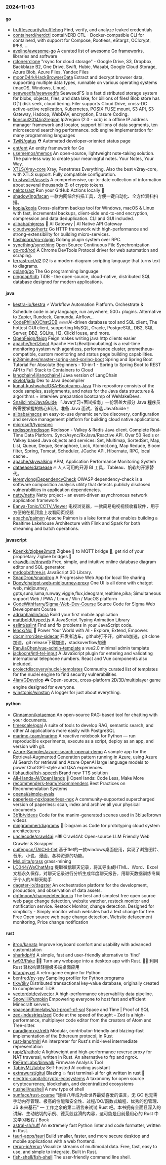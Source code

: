 ### 2024-11-03

#### go
* [trufflesecurity/trufflehog](https://github.com/trufflesecurity/trufflehog) Find, verify, and analyze leaked credentials
* [containerd/nerdctl](https://github.com/containerd/nerdctl) contaiNERD CTL - Docker-compatible CLI for containerd, with support for Compose, Rootless, eStargz, OCIcrypt, IPFS, ...
* [avelino/awesome-go](https://github.com/avelino/awesome-go) A curated list of awesome Go frameworks, libraries and software
* [rclone/rclone](https://github.com/rclone/rclone) "rsync for cloud storage" - Google Drive, S3, Dropbox, Backblaze B2, One Drive, Swift, Hubic, Wasabi, Google Cloud Storage, Azure Blob, Azure Files, Yandex Files
* [moonD4rk/HackBrowserData](https://github.com/moonD4rk/HackBrowserData) Extract and decrypt browser data, supporting multiple data types, runnable on various operating systems (macOS, Windows, Linux).
* [seaweedfs/seaweedfs](https://github.com/seaweedfs/seaweedfs) SeaweedFS is a fast distributed storage system for blobs, objects, files, and data lake, for billions of files! Blob store has O(1) disk seek, cloud tiering. Filer supports Cloud Drive, cross-DC active-active replication, Kubernetes, POSIX FUSE mount, S3 API, S3 Gateway, Hadoop, WebDAV, encryption, Erasure Coding.
* [lionsoul2014/ip2region](https://github.com/lionsoul2014/ip2region) Ip2region (2.0 - xdb) is a offline IP address manager framework and locator, support billions of data segments, ten microsecond searching performance. xdb engine implementation for many programming languages
* [TwiN/gatus](https://github.com/TwiN/gatus) ⛑ Automated developer-oriented status page
* [ent/ent](https://github.com/ent/ent) An entity framework for Go
* [usememos/memos](https://github.com/usememos/memos) An open-source, lightweight note-taking solution. The pain-less way to create your meaningful notes. Your Notes, Your Way.
* [XTLS/Xray-core](https://github.com/XTLS/Xray-core) Xray, Penetrates Everything. Also the best v2ray-core, with XTLS support. Fully compatible configuration.
* [trustwallet/assets](https://github.com/trustwallet/assets) A comprehensive, up-to-date collection of information about several thousands (!) of crypto tokens.
* [nektos/act](https://github.com/nektos/act) Run your GitHub Actions locally 🚀
* [shadow1ng/fscan](https://github.com/shadow1ng/fscan) 一款内网综合扫描工具，方便一键自动化、全方位漏扫扫描。
* [kopia/kopia](https://github.com/kopia/kopia) Cross-platform backup tool for Windows, macOS & Linux with fast, incremental backups, client-side end-to-end encryption, compression and data deduplication. CLI and GUI included.
* [alibaba/higress](https://github.com/alibaba/higress) 🤖 AI Gateway | AI Native API Gateway
* [cloudwego/hertz](https://github.com/cloudwego/hertz) Go HTTP framework with high-performance and strong-extensibility for building micro-services.
* [hashicorp/go-plugin](https://github.com/hashicorp/go-plugin) Golang plugin system over RPC.
* [syncthing/syncthing](https://github.com/syncthing/syncthing) Open Source Continuous File Synchronization
* [go-rod/rod](https://github.com/go-rod/rod) A Chrome DevTools Protocol driver for web automation and scraping.
* [terrastruct/d2](https://github.com/terrastruct/d2) D2 is a modern diagram scripting language that turns text to diagrams.
* [golang/go](https://github.com/golang/go) The Go programming language
* [pingcap/tidb](https://github.com/pingcap/tidb) TiDB - the open-source, cloud-native, distributed SQL database designed for modern applications.

#### java
* [kestra-io/kestra](https://github.com/kestra-io/kestra) ⚡ Workflow Automation Platform. Orchestrate & Schedule code in any language, run anywhere, 500+ plugins. Alternative to Zapier, Rundeck, Camunda, Airflow...
* [CodePhiliaX/Chat2DB](https://github.com/CodePhiliaX/Chat2DB) 🔥🔥🔥AI-driven database tool and SQL client, The hottest GUI client, supporting MySQL, Oracle, PostgreSQL, DB2, SQL Server, DB2, SQLite, H2, ClickHouse, and more.
* [OpenFeign/feign](https://github.com/OpenFeign/feign) Feign makes writing java http clients easier
* [apache/hertzbeat](https://github.com/apache/hertzbeat) Apache HertzBeat(incubating) is a real-time monitoring system with agentless, performance cluster, prometheus-compatible, custom monitoring and status page building capabilities.
* [in28minutes/master-spring-and-spring-boot](https://github.com/in28minutes/master-spring-and-spring-boot) Spring and Spring Boot Tutorial For Absolute Beginners - 10-in-1 - Spring to Spring Boot to REST API to Full Stack to Containers to Cloud
* [langchain4j/langchain4j](https://github.com/langchain4j/langchain4j) Java version of LangChain
* [skylot/jadx](https://github.com/skylot/jadx) Dex to Java decompiler
* [kunal-kushwaha/DSA-Bootcamp-Java](https://github.com/kunal-kushwaha/DSA-Bootcamp-Java) This repository consists of the code samples, assignments, and notes for the Java data structures & algorithms + interview preparation bootcamp of WeMakeDevs.
* [Snailclimb/JavaGuide](https://github.com/Snailclimb/JavaGuide) 「Java学习+面试指南」一份涵盖大部分 Java 程序员所需要掌握的核心知识。准备 Java 面试，首选 JavaGuide！
* [alibaba/nacos](https://github.com/alibaba/nacos) an easy-to-use dynamic service discovery, configuration and service management platform for building cloud native applications.
* [microsoft/typespec](https://github.com/microsoft/typespec)
* [redisson/redisson](https://github.com/redisson/redisson) Redisson - Valkey & Redis Java client. Complete Real-Time Data Platform. Sync/Async/RxJava/Reactive API. Over 50 Redis or Valkey based Java objects and services: Set, Multimap, SortedSet, Map, List, Queue, Deque, Semaphore, Lock, AtomicLong, Map Reduce, Bloom filter, Spring, Tomcat, Scheduler, JCache API, Hibernate, RPC, local cache..
* [apache/skywalking](https://github.com/apache/skywalking) APM, Application Performance Monitoring System
* [dataease/dataease](https://github.com/dataease/dataease) 🔥 人人可用的开源 BI 工具，Tableau、帆软的开源替代。
* [jeremylong/DependencyCheck](https://github.com/jeremylong/DependencyCheck) OWASP dependency-check is a software composition analysis utility that detects publicly disclosed vulnerabilities in application dependencies.
* [netty/netty](https://github.com/netty/netty) Netty project - an event-driven asynchronous network application framework
* [Eanya-Tonic/CCTV_Viewer](https://github.com/Eanya-Tonic/CCTV_Viewer) 电视浏览器，一款简易电视视频收看软件，用于方便的在机顶盒上收看网页视频
* [apache/paimon](https://github.com/apache/paimon) Apache Paimon is a lake format that enables building a Realtime Lakehouse Architecture with Flink and Spark for both streaming and batch operations.

#### javascript
* [Koenkk/zigbee2mqtt](https://github.com/Koenkk/zigbee2mqtt) Zigbee 🐝 to MQTT bridge 🌉, get rid of your proprietary Zigbee bridges 🔨
* [drawdb-io/drawdb](https://github.com/drawdb-io/drawdb) Free, simple, and intuitive online database diagram editor and SQL generator.
* [mrdoob/three.js](https://github.com/mrdoob/three.js) JavaScript 3D Library.
* [SnapDrop/snapdrop](https://github.com/SnapDrop/snapdrop) A Progressive Web App for local file sharing
* [Dooy/chatgpt-web-midjourney-proxy](https://github.com/Dooy/chatgpt-web-midjourney-proxy) One UI is all done with chatgpt web, midjourney, gpts,suno,luma,runway,viggle,flux,ideogram,realtime,pika; Simultaneous support Web / PWA / Linux / Win / MacOS platform
* [CodeWithHarry/Sigma-Web-Dev-Course](https://github.com/CodeWithHarry/Sigma-Web-Dev-Course) Source Code for Sigma Web Development Course
* [adrianhajdin/aora](https://github.com/adrianhajdin/aora) Build your first mobile application
* [mattboldt/typed.js](https://github.com/mattboldt/typed.js) A JavaScript Typing Animation Library
* [eslint/eslint](https://github.com/eslint/eslint) Find and fix problems in your JavaScript code.
* [lencx/Noi](https://github.com/lencx/Noi) 🚀 Power Your World with AI - Explore, Extend, Empower.
* [docmirror/dev-sidecar](https://github.com/docmirror/dev-sidecar) 开发者边车，github打不开，github加速，git clone加速，git release下载加速，stackoverflow加速
* [PanJiaChen/vue-admin-template](https://github.com/PanJiaChen/vue-admin-template) a vue2.0 minimal admin template
* [jackocnr/intl-tel-input](https://github.com/jackocnr/intl-tel-input) A JavaScript plugin for entering and validating international telephone numbers. React and Vue components also included.
* [projectdiscovery/nuclei-templates](https://github.com/projectdiscovery/nuclei-templates) Community curated list of templates for the nuclei engine to find security vulnerabilities.
* [4ian/GDevelop](https://github.com/4ian/GDevelop) 🎮 Open-source, cross-platform 2D/3D/multiplayer game engine designed for everyone.
* [winstonjs/winston](https://github.com/winstonjs/winston) A logger for just about everything.

#### python
* [Cinnamon/kotaemon](https://github.com/Cinnamon/kotaemon) An open-source RAG-based tool for chatting with your documents.
* [timescale/pgai](https://github.com/timescale/pgai) A suite of tools to develop RAG, semantic search, and other AI applications more easily with PostgreSQL
* [marimo-team/marimo](https://github.com/marimo-team/marimo) A reactive notebook for Python — run reproducible experiments, execute as a script, deploy as an app, and version with git.
* [Azure-Samples/azure-search-openai-demo](https://github.com/Azure-Samples/azure-search-openai-demo) A sample app for the Retrieval-Augmented Generation pattern running in Azure, using Azure AI Search for retrieval and Azure OpenAI large language models to power ChatGPT-style and Q&A experiences.
* [fishaudio/fish-speech](https://github.com/fishaudio/fish-speech) Brand new TTS solution
* [All-Hands-AI/OpenHands](https://github.com/All-Hands-AI/OpenHands) 🙌 OpenHands: Code Less, Make More
* [recommenders-team/recommenders](https://github.com/recommenders-team/recommenders) Best Practices on Recommendation Systems
* [openai/simple-evals](https://github.com/openai/simple-evals)
* [paperless-ngx/paperless-ngx](https://github.com/paperless-ngx/paperless-ngx) A community-supported supercharged version of paperless: scan, index and archive all your physical documents
* [3b1b/videos](https://github.com/3b1b/videos) Code for the manim-generated scenes used in 3blue1brown videos
* [mingrammer/diagrams](https://github.com/mingrammer/diagrams) 🎨 Diagram as Code for prototyping cloud system architectures
* [unclecode/crawl4ai](https://github.com/unclecode/crawl4ai) 🔥🕷️ Crawl4AI: Open-source LLM Friendly Web Crawler & Scrapper
* [cuifengcn/TAICHI-flet](https://github.com/cuifengcn/TAICHI-flet) 基于flet的一款windows桌面应用，实现了浏览图片、音乐、小说、漫画、各种资源的功能。
* [MsLolita/grass](https://github.com/MsLolita/grass) grass-mining
* [LC044/WeChatMsg](https://github.com/LC044/WeChatMsg) 提取微信聊天记录，将其导出成HTML、Word、Excel文档永久保存，对聊天记录进行分析生成年度聊天报告，用聊天数据训练专属于个人的AI聊天助手
* [dagster-io/dagster](https://github.com/dagster-io/dagster) An orchestration platform for the development, production, and observation of data assets.
* [dgtlmoon/changedetection.io](https://github.com/dgtlmoon/changedetection.io) The best and simplest free open source web page change detection, website watcher, restock monitor and notification service. Restock Monitor, change detection. Designed for simplicity - Simply monitor which websites had a text change for free. Free Open source web page change detection, Website defacement monitoring, Price change notification

#### rust
* [jtroo/kanata](https://github.com/jtroo/kanata) Improve keyboard comfort and usability with advanced customization
* [sharkdp/fd](https://github.com/sharkdp/fd) A simple, fast and user-friendly alternative to 'find'
* [tw93/Pake](https://github.com/tw93/Pake) 🤱🏻 Turn any webpage into a desktop app with Rust. 🤱🏻 利用 Rust 轻松构建轻量级多端桌面应用
* [kitao/pyxel](https://github.com/kitao/pyxel) A retro game engine for Python
* [benfred/py-spy](https://github.com/benfred/py-spy) Sampling profiler for Python programs
* [tikv/tikv](https://github.com/tikv/tikv) Distributed transactional key-value database, originally created to complement TiDB
* [vectordotdev/vector](https://github.com/vectordotdev/vector) A high-performance observability data pipeline.
* [Snowiiii/Pumpkin](https://github.com/Snowiiii/Pumpkin) Empowering everyone to host fast and efficient Minecraft servers.
* [spaceandtimelabs/sxt-proof-of-sql](https://github.com/spaceandtimelabs/sxt-proof-of-sql) Space and Time | Proof of SQL
* [zed-industries/zed](https://github.com/zed-industries/zed) Code at the speed of thought – Zed is a high-performance, multiplayer code editor from the creators of Atom and Tree-sitter.
* [paradigmxyz/reth](https://github.com/paradigmxyz/reth) Modular, contributor-friendly and blazing-fast implementation of the Ethereum protocol, in Rust
* [rust-lang/miri](https://github.com/rust-lang/miri) An interpreter for Rust's mid-level intermediate representation
* [rapiz1/rathole](https://github.com/rapiz1/rathole) A lightweight and high-performance reverse proxy for NAT traversal, written in Rust. An alternative to frp and ngrok.
* [ReFirmLabs/binwalk](https://github.com/ReFirmLabs/binwalk) Firmware Analysis Tool
* [TabbyML/tabby](https://github.com/TabbyML/tabby) Self-hosted AI coding assistant
* [extrawurst/gitui](https://github.com/extrawurst/gitui) Blazing 💥 fast terminal-ui for git written in rust 🦀
* [electric-capital/crypto-ecosystems](https://github.com/electric-capital/crypto-ecosystems) A taxonomy for open source cryptocurrency, blockchain, and decentralized ecosystems
* [nushell/nushell](https://github.com/nushell/nushell) A new type of shell
* [sunface/rust-course](https://github.com/sunface/rust-course) “连续八年成为全世界最受喜爱的语言，无 GC 也无需手动内存管理、极高的性能和安全性、过程/OO/函数式编程、优秀的包管理、JS 未来基石" — 工作之余的第二语言来试试 Rust 吧。本书拥有全面且深入的讲解、生动贴切的示例、德芙般丝滑的内容，这可能是目前最用心的 Rust 中文学习教程 / Book
* [astral-sh/ruff](https://github.com/astral-sh/ruff) An extremely fast Python linter and code formatter, written in Rust.
* [tauri-apps/tauri](https://github.com/tauri-apps/tauri) Build smaller, faster, and more secure desktop and mobile applications with a web frontend.
* [rerun-io/rerun](https://github.com/rerun-io/rerun) Visualize streams of multimodal data. Free, fast, easy to use, and simple to integrate. Built in Rust.
* [fish-shell/fish-shell](https://github.com/fish-shell/fish-shell) The user-friendly command line shell.
